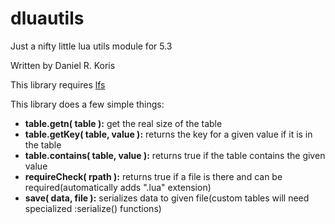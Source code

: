 # dluautils
Just a nifty little lua utils module for 5.3

Written by Daniel R. Koris

This library requires [lfs](https://github.com/keplerproject/luafilesystem)

This library does a few simple things:
* __table.getn( table ):__ get the real size of the table
* __table.getKey( table, value ):__ returns the key for a given value if it is in the table
* __table.contains( table, value ):__ returns true if the table contains the given value
* __requireCheck( rpath ):__ returns true if a file is there and can be required(automatically adds ".lua" extension)
* __save( data, file ):__ serializes data to given file(custom tables will need specialized :serialize() functions)
